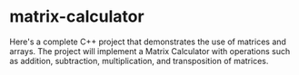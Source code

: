 # matrix-calculator
Here's a complete C++ project that demonstrates the use of matrices and arrays. The project will implement a Matrix Calculator with operations such as addition, subtraction, multiplication, and transposition of matrices.
